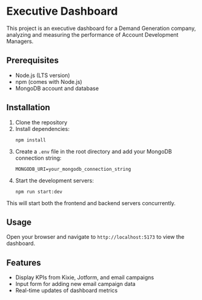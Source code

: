 # Executive Dashboard

This project is an executive dashboard for a Demand Generation company, analyzing and measuring the performance of Account Development Managers.

## Prerequisites

- Node.js (LTS version)
- npm (comes with Node.js)
- MongoDB account and database

## Installation

1. Clone the repository
2. Install dependencies:
   ```
   npm install
   ```
3. Create a `.env` file in the root directory and add your MongoDB connection string:
   ```
   MONGODB_URI=your_mongodb_connection_string
   ```
4. Start the development servers:
   ```
   npm run start:dev
   ```

This will start both the frontend and backend servers concurrently.

## Usage

Open your browser and navigate to `http://localhost:5173` to view the dashboard.

## Features

- Display KPIs from Kixie, Jotform, and email campaigns
- Input form for adding new email campaign data
- Real-time updates of dashboard metrics